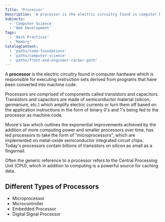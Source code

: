 ```yaml
---
Title: 'Processor'
Description: 'A processor is the electric circuitry found in computer hardware which is responsible for executing instruction sets derived from programs that have been converted into machine code.'
Subjects:
  - 'Computer Science'
  - 'Web Development'
Tags:
  - 'Best Practices'
  - 'Memory'
CatalogContent:
  - 'paths/code-foundations'
  - 'paths/computer-science'
  - 'paths/front-end-engineer-career-path'
---
```


A **processor** is the electric circuitry found in computer hardware which is responsible for executing instruction sets derived from programs that have been converted into machine code.

Processors are comprised of components called transistors and capacitors. Transistors and capacitors are made of semiconductor material (silicon, germanium, etc.) which amplify electric currents or turn them off based on the application instructions in the form of binary 0's and 1's being fed to the processor as machine code.

Moore's law which outlines the exponential improvements achieved by the addition of more computing power and smaller processors over time, has led processors to take the form of "microprocessors", which are implemented on metal-oxide semiconductor integrated circuit chips. Today's processors contain billions of transistors on silicon as small as a fingernail.

Often the generic reference to a processor refers to the Central Processing Unit (CPU), which in addition to computing is a powerful source for caching data.

## Different Types of Processors

- Microprocessor
- Microcontroller
- Embedded Processor
- Digital Signal Processor
